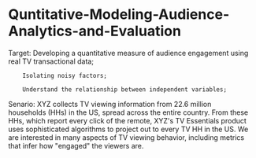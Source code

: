 # Quntitative-Modeling-Audience-Analytics-and-Evaluation

Target: Developing a quantitative measure of audience engagement using real TV transactional data;
       
        Isolating noisy factors;
        
        Understand the relationship between independent variables;


Senario: XYZ collects TV viewing information from 22.6 million households (HHs) in the US, spread across the entire country. From these HHs, which report every click of the remote, XYZ's TV Essentials product uses sophisticated algorithms to project out to every TV HH in the US. We are interested in many aspects of TV viewing behavior, including metrics that infer how "engaged" the viewers are.

